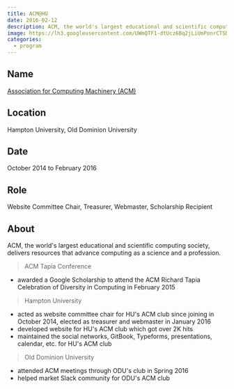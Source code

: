 ```yaml
---
title: ACM@HU
date: 2016-02-12
description: ACM, the world's largest educational and scientific computing society, delivers resources that advance computing as a science and a profession.
image: https://lh3.googleusercontent.com/UWmQTF1-dtUcz6Bq2jLiUmPonrCTSDpo9i7knRG5ej8x1Ut_L8S51y2tAVkrsO8pPbveSUJydngaoRBvMAuq4-7YcXVAO_uEdD7RIZV0E6cHMYhhKjAmlASwZVAYsbtMsve9F_hjpdNf7VDwC_8g33fajklD-bGyASppgRoBOcALabCML9UiZdnhwRyjrFw7n-lEM64bH5qNF3do_5-O5gMyU8O-BD17oixIOZOdcJYQaNINkYUhqvhS_lFY6ikkEwbM-kG_GnIO2OVmBD6CHqrxPGFyoGocEgLjUUjUfbE2uzdRXpZ7kVeNPZ2TFFUIhHpvaypHkqB7vgeptkdSR6Ga0rWMeqUMvBPKX0oY2dxfI3ISqDiH3a9ZujOscRGPwPXhrcm_jgbo1F0I5jc5dLLQlJ7XgNHzGmQBDGtcrSauPrkvXY4BvLYf6nXcq-6_7WUPO2LwsSOVUKtYZTMAO6n2UjlVEzuWBpxFz47hqtpdog-P7T5h0B50dQ_ezH2gbNzfi7HGs-215VsPyN8ckRpWaWE1Avs6l6nQ2GM3EbqNKhGnvfYg9f2j547EgeAGVcPfRNtNseLD7wHgsuExyp-8oCf4XKgQZP_J98rcrRspTtWYvmcZrt4fCXTZNHhr=w326-h220-no
categories:
  - program
---
```


## Name

[Association for Computing Machinery (ACM)](https://www.acm.org/)

## Location

Hampton University, Old Dominion University

## Date

October 2014 to February 2016

## Role

Website Committee Chair, Treasurer, Webmaster, Scholarship Recipient

## About

ACM, the world's largest educational and scientific computing society, delivers resources that advance computing as a science and a profession.

> ACM Tapia Conference

- awarded a Google Scholarship to attend the ACM Richard Tapia Celebration of Diversity in Computing in February 2015

> Hampton University

- acted as website committee chair for HU's ACM club since joining in October 2014, elected as treasurer and webmaster in January 2016
- developed website for HU's ACM club which got over 2K hits
- maintained the social networks, GitBook, Typeforms, presentations, calendar, etc. for HU's ACM club

> Old Dominion University

- attended ACM meetings through ODU's club in Spring 2016
- helped market Slack community for ODU's ACM club
